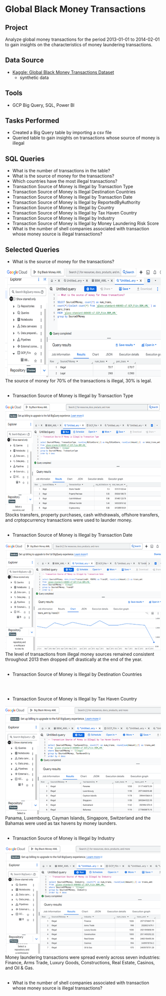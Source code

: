 # Global Black Money Transactions

## Project
Analyze global money transactions for the period 2013-01-01 to 2014-02-01 to gain insights on the characteristics of money laundering transactions.

## Data Source
- [Kaggle: Global Black Money Transactions Dataset](https://www.kaggle.com/datasets/waqi786/global-black-money-transactions-dataset)
    - synthetic data

## Tools
- GCP Big Query, SQL, Power BI

## Tasks Performed
- Created a Big Query table by importing a csv file
- Queried table to gain insights on transactions whose source of money is illegal

## SQL Queries
- What is the number of transactions in the table?
- What is the source of money for the transactions?
- Which countries have the most illegal transactions?
- Transaction Source of Money is Illegal by Transaction Type
- Transaction Source of Money is Illegal Destination Countries
- Transaction Source of Money is Illegal by Transaction Date
- Transaction Source of Money is Illegal by ReportedByAuthority
- Transaction Source of Money is Illegal by Country
- Transaction Source of Money is Illegal by Tax Haven Country
- Transaction Source of Money is Illegal by Industry
- Transaction Source of Money is Illegal by Money Laundering Risk Score
- What is the number of shell companies associated with transaction whose money source is illegal transactions?

## Selected Queries

-  What is the source of money for the transactions?

  <img src="https://github.com/Sarah269/glowing-dollop/blob/main/GlobalBlackMoney/Q2_SourceOfMoney.png" height=350>
The source of money for 70% of the transactions is illegal, 30% is legal.
<br></br>

-  Transaction Source of Money is Illegal by Transaction Type
<img src="https://github.com/Sarah269/glowing-dollop/blob/main/GlobalBlackMoney/Q4_Illegal_TransType.png" height=350>
Stocks transfers, property purchases, cash withdrawals, offshore transfers, and crptopcurrency transactions were used to launder money.
<br></br>

- Transaction Source of Money is Illegal by Transaction Date
<img src="https://github.com/Sarah269/glowing-dollop/blob/main/GlobalBlackMoney/Q6_Illegal_TransDT.png" height=350>
The level of transactions from illegal money sources remained consistent throughout 2013 then dropped off drastically at the end of the year.
<br></br>

- Transaction Source of Money is Illegal by Destination Countries
<img src="" height=350>
<br></br>
  
- Transaction Source of Money is Illegal by Tax Haven Country
<img src="https://github.com/Sarah269/glowing-dollop/blob/main/GlobalBlackMoney/Q9_Illegal_TaxHavenCtry.png" height=350>
Panama, Luxembourg, Cayman Islands, Singapore, Switzerland and the Bahamas were used as tax havens by money launders.
<br></br>

- Transaction Source of Money is Illegal by Industry
<img src="https://github.com/Sarah269/glowing-dollop/blob/main/GlobalBlackMoney/Q10_Illegal_Industry.png" height=350>
Money laundering transactions were spread evenly across seven industries: Finance, Arms Trade, Luxury Goods, Constructions, Real Estate, Casinos, and Oil & Gas.
<br></br>
  
- What is the number of shell companies associated with transaction whose money source is illegal transactions?
  
